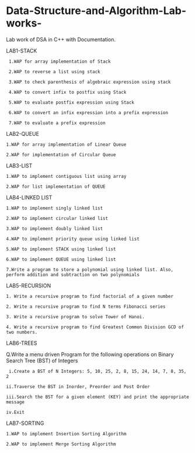 # Data-Structure-and-Algorithm-Lab-works-
Lab work of DSA in C++ with Documentation.

LAB1-STACK

   	 1.WAP for array implementation of Stack
	 
	 2.WAP to reverse a list using stack 
	 
	 3.WAP to check parenthesis of algebraic expression using stack  
	 
	 4.WAP to convert infix to postfix using Stack 
	 
	 5.WAP to evaluate postfix expression using Stack
	 
	 6.WAP to convert an infix expression into a prefix expression 
	 
	 7.WAP to evaluate a prefix expression
	 
LAB2-QUEUE

  	1.WAP for array implementation of Linear Queue
	
	2.WAP for implementation of Circular Queue
	
LAB3-LIST

  	1.WAP to implement contiguous list using array
	
	2.WAP for list implementation of QUEUE
	
LAB4-LINKED LIST

  	1.WAP to implement singly linked list
	
	2.WAP to implement circular linked list 
	
	3.WAP to implement doubly linked list 
	
	4.WAP to implement priority queue using linked list
	
	5.WAP to implement STACK using linked list
	
	6.WAP to implement QUEUE using linked list
	
	7.Write a program to store a polynomial using linked list. Also, perform addition and subtraction on two polynomials

LAB5-RECURSION
	
	1. Write a recursive program to find factorial of a given number 
	
	2. Write a recursive program to find N terms Fibonacci series 
	
	3. Write a recursive program to solve Tower of Hanoi. 

	4. Write a recursive program to find Greatest Common Division GCD of two numbers.

LAB6-TREES

Q.Write a menu driven Program for the following operations on Binary Search Tree (BST) of Integers	
  
 	 i.Create a BST of N Integers: 5, 10, 25, 2, 8, 15, 24, 14, 7, 8, 35, 2

	ii.Traverse the BST in Inorder, Preorder and Post Order
	
	iii.Search the BST for a given element (KEY) and print the appropriate message
	
	iv.Exit

LAB7-SORTING 

	1.WAP to implement Insertion Sorting Algorithm
	
	2.WAP to implement Merge Sorting Algorithm
